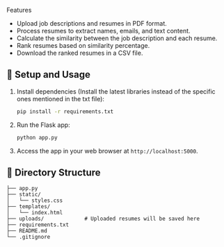 Features

- Upload job descriptions and resumes in PDF format.
- Process resumes to extract names, emails, and text content.
- Calculate the similarity between the job description and each resume.
- Rank resumes based on similarity percentage.
- Download the ranked resumes in a CSV file.

## :wrench: Setup and Usage


1. Install dependencies (Install the latest libraries instead of the specific ones mentioned in the txt file):
   ```sh
   pip install -r requirements.txt
   ```

2. Run the Flask app:
   ```sh
   python app.py
   ```

3. Access the app in your web browser at `http://localhost:5000`.

## :file_folder: Directory Structure

```
├── app.py
├── static/
│   └── styles.css
├── templates/
│   └── index.html
├── uploads/             # Uploaded resumes will be saved here
├── requirements.txt
├── README.md
└── .gitignore
```





